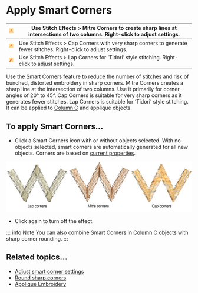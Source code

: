 # Apply Smart Corners

| ![MitreCorners.png](assets/MitreCorners.png) | Use Stitch Effects > Mitre Corners to create sharp lines at intersections of two columns. Right-click to adjust settings. |
| -------------------------------------------- | ------------------------------------------------------------------------------------------------------------------------- |
| ![CapCorners.png](assets/CapCorners.png)     | Use Stitch Effects > Cap Corners with very sharp corners to generate fewer stitches. Right-click to adjust settings.      |
| ![LapCorners.png](assets/LapCorners.png)     | Use Stitch Effects > Lap Corners for ‘Tidori’ style stitching. Right-click to adjust settings.                            |

Use the Smart Corners feature to reduce the number of stitches and risk of bunched, distorted embroidery in sharp corners. Mitre Corners creates a sharp line at the intersection of two columns. Use it primarily for corner angles of 20° to 45°. Cap Corners is suitable for very sharp corners as it generates fewer stitches. Lap Corners is suitable for ‘Tidori’ style stitching. It can be applied to [Column C](../../glossary/glossary) and appliqué objects.

## To apply Smart Corners...

- Click a Smart Corners icon with or without objects selected. With no objects selected, smart corners are automatically generated for all new objects. Corners are based on [current properties](../../glossary/glossary).

![quality00045.png](assets/quality00045.png)

- Click again to turn off the effect.

::: info Note
You can also combine Smart Corners in [Column C](../../glossary/glossary) objects with sharp corner rounding.
:::

## Related topics...

- [Adjust smart corner settings](Adjust_smart_corner_settings)
- [Round sharp corners](Round_sharp_corners)
- [Appliqué Embroidery](../../Applied/applique/Appliqué_Embroidery)
